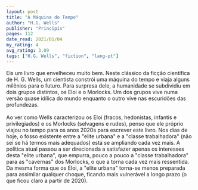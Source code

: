 ```yaml
---
layout: post
title: "A Máquina do Tempo"
author: "H.G. Wells"
publisher: "Principis"
pages: 112
date_read: 2021/01/04
my_rating: 4
avg_rating: 3.89
tags: ["H.G. Wells", "fiction", "lang-pt"]
---
```


Eis um livro que envelheceu muito bem. Neste clássico da ficção científica de H. G. Wells, um cientista constrói uma máquina do tempo e viaja alguns milênios para o futuro. Para surpresa dele, a humanidade se subdividiu em dois grupos distintos, os Eloi e o Morlocks. Um dos grupos vive numa versão quase idílica do mundo enquanto o outro vive nas escuridões das profundezas. <br/><br/>Ao ver como Wells caracterizou os Eloi (fracos, hedonistas, infantis e privilegiados) e os Morlocks (selvagens e rudes), penso que ele próprio viajou no tempo para os anos 2020s para escrever este livro. Nos dias de hoje, o fosso existente entre a "elite urbana" e a "classe trabalhadora" (não sei se há termos mais adequados) está se ampliando cada vez mais. A política atual passou a ser direcionada a satisfazer apenas os interesses desta "elite urbana", que empurra, pouco a pouco a "classe trabalhadora" para as "cavernas" dos Morlocks, o que a torna cada vez mais ressentida. Da mesma forma que os Eloi, a "elite urbana" torna-se menos preparada para assimilar qualquer choque, ficando mais vulnerável a longo prazo (o que ficou claro a partir de 2020).

